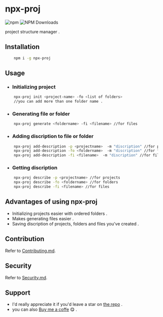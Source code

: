 # npx-proj

![npm](https://img.shields.io/npm/v/npx-proj.svg?style=flat-square)
![NPM Downloads](https://img.shields.io/npm/dw/npx-proj?style=flat-square)

project structure manager .

## Installation

```bash
    npm i -g npx-proj
```

## Usage

- ### Initializing project

```bash
    npx-proj init <project-name> -fo <list of folders>
    //you can add more than one folder name .
```

- ### Generating file or folder

```bash
    npx-proj generate <foldername> -fi <filename> //for files
```

- ### Adding discription to file or folder

```bash
    npx-proj add-description -p <projectname>  -m "discription" //for projects
    npx-proj add-description -fo <foldername>  -m "discription" //for folders
    npx-proj add-description -fi <filename>  -m "discription" //for files
```

- ### Getting discription

```bash
    npx-proj describe -p <projectname> //for projects
    npx-proj describe -fo <foldername> //for folders
    npx-proj describe -fi <filename> //for files
```

## Advantages of using npx-proj

- Initializing projects easier with ordered folders .
- Makes generating files easier .
- Saving discription of projects, folders and files you've created .

## Contribution

 Refer to [Contributing.md](https://github.com/pacifiquem/npx-proj/blob/main/CONTRIBUTING.md).

## Security

Refer to [Security.md](https://github.com/pacifiquem/npx-proj/blob/main/SECURITY.md).

## Support

- I'd really appreciate it if you'd leave a star on [the repo](https://github.com/pacifiquem) .
- you can also [Buy me a coffe](https://buymeacoffee.com/pacifiquem) 😋 .
